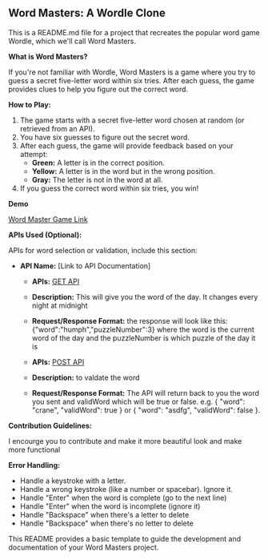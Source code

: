 ## Word Masters: A Wordle Clone

This is a README.md file for a project that recreates the popular word game Wordle, which we'll call Word Masters.

**What is Word Masters?**

If you're not familiar with Wordle, Word Masters is a game where you try to guess a secret five-letter word within six tries. After each guess, the game provides clues to help you figure out the correct word.

**How to Play:**

1. The game starts with a secret five-letter word chosen at random (or retrieved from an API).
2. You have six guesses to figure out the secret word.
3. After each guess, the game will provide feedback based on your attempt:
    * **Green:** A letter is in the correct position.
    * **Yellow:** A letter is in the word but in the wrong position.
    * **Gray:** The letter is not in the word at all.
4. If you guess the correct word within six tries, you win!

**Demo**

[Word Master Game Link](https://omarzen.github.io/WordMaster/)

**APIs Used (Optional):**

APIs for word selection or validation, include this section:

* **API Name:** [Link to API Documentation]
    * **APIs:** [GET API](https://words.dev-apis.com/word-of-the-day) 
    * **Description:** This will give you the word of the day. It changes every night at midnight
    * **Request/Response Format:** the response will look like this: {"word":"humph","puzzleNumber":3} where the word is the current word of the day and the puzzleNumber is which puzzle of the day it is
 
    * **APIs:** [POST API](https://words.dev-apis.com/validate-word)
    * **Description:** to valdate the word
    * **Request/Response Format:** The API will return back to you the word you sent and validWord which will be true or false. e.g. { "word": "crane", "validWord": true } or { "word": "asdfg", "validWord": false }.

**Contribution Guidelines:**

I encourge you to contribute and make it more beautiful look and make more functional

**Error Handling:**

* Handle a keystroke with a letter.
* Handle a wrong keystroke (like a number or spacebar). Ignore it.
* Handle "Enter" when the word is complete (go to the next line)
* Handle "Enter" when the word is incomplete (ignore it)
* Handle "Backspace" when there's a letter to delete
* Handle "Backspace" when there's no letter to delete

This README provides a basic template to guide the development and documentation of your Word Masters project.
